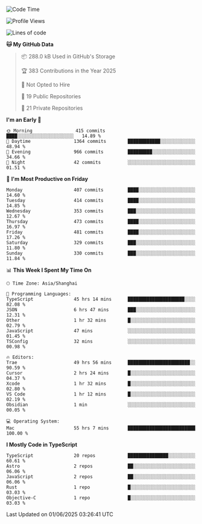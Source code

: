 <!--START_SECTION:waka-->
![Code Time](http://img.shields.io/badge/Code%20Time-3%2C619%20hrs%204%20mins-blue)

![Profile Views](http://img.shields.io/badge/Profile%20Views-0-blue)

![Lines of code](https://img.shields.io/badge/From%20Hello%20World%20I%27ve%20Written-3.0%20million%20lines%20of%20code-blue)

**🐱 My GitHub Data** 

> 📦 288.0 kB Used in GitHub's Storage 
 > 
> 🏆 383 Contributions in the Year 2025
 > 
> 🚫 Not Opted to Hire
 > 
> 📜 19 Public Repositories 
 > 
> 🔑 21 Private Repositories 
 > 
**I'm an Early 🐤** 

```text
🌞 Morning                415 commits         ████░░░░░░░░░░░░░░░░░░░░░   14.89 % 
🌆 Daytime                1364 commits        ████████████░░░░░░░░░░░░░   48.94 % 
🌃 Evening                966 commits         █████████░░░░░░░░░░░░░░░░   34.66 % 
🌙 Night                  42 commits          ░░░░░░░░░░░░░░░░░░░░░░░░░   01.51 % 
```
📅 **I'm Most Productive on Friday** 

```text
Monday                   407 commits         ████░░░░░░░░░░░░░░░░░░░░░   14.60 % 
Tuesday                  414 commits         ████░░░░░░░░░░░░░░░░░░░░░   14.85 % 
Wednesday                353 commits         ███░░░░░░░░░░░░░░░░░░░░░░   12.67 % 
Thursday                 473 commits         ████░░░░░░░░░░░░░░░░░░░░░   16.97 % 
Friday                   481 commits         ████░░░░░░░░░░░░░░░░░░░░░   17.26 % 
Saturday                 329 commits         ███░░░░░░░░░░░░░░░░░░░░░░   11.80 % 
Sunday                   330 commits         ███░░░░░░░░░░░░░░░░░░░░░░   11.84 % 
```


📊 **This Week I Spent My Time On** 

```text
🕑︎ Time Zone: Asia/Shanghai

💬 Programming Languages: 
TypeScript               45 hrs 14 mins      █████████████████████░░░░   82.08 % 
JSON                     6 hrs 47 mins       ███░░░░░░░░░░░░░░░░░░░░░░   12.31 % 
Other                    1 hr 32 mins        █░░░░░░░░░░░░░░░░░░░░░░░░   02.79 % 
JavaScript               47 mins             ░░░░░░░░░░░░░░░░░░░░░░░░░   01.45 % 
TSConfig                 32 mins             ░░░░░░░░░░░░░░░░░░░░░░░░░   00.98 % 

🔥 Editors: 
Trae                     49 hrs 56 mins      ███████████████████████░░   90.59 % 
Cursor                   2 hrs 24 mins       █░░░░░░░░░░░░░░░░░░░░░░░░   04.37 % 
Xcode                    1 hr 32 mins        █░░░░░░░░░░░░░░░░░░░░░░░░   02.80 % 
VS Code                  1 hr 12 mins        █░░░░░░░░░░░░░░░░░░░░░░░░   02.19 % 
Obsidian                 1 min               ░░░░░░░░░░░░░░░░░░░░░░░░░   00.05 % 

💻 Operating System: 
Mac                      55 hrs 7 mins       █████████████████████████   100.00 % 
```

**I Mostly Code in TypeScript** 

```text
TypeScript               20 repos            ███████████████░░░░░░░░░░   60.61 % 
Astro                    2 repos             ██░░░░░░░░░░░░░░░░░░░░░░░   06.06 % 
JavaScript               2 repos             ██░░░░░░░░░░░░░░░░░░░░░░░   06.06 % 
Rust                     1 repo              █░░░░░░░░░░░░░░░░░░░░░░░░   03.03 % 
Objective-C              1 repo              █░░░░░░░░░░░░░░░░░░░░░░░░   03.03 % 
```




 Last Updated on 01/06/2025 03:26:41 UTC
<!--END_SECTION:waka-->